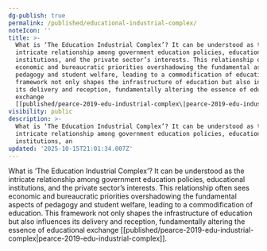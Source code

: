 ```yaml
---
dg-publish: true
permalink: /published/educational-industrial-complex/
noteIcon: ''
title: >-
  What is ‘The Education Industrial Complex’? It can be understood as the
  intricate relationship among government education policies, educational
  institutions, and the private sector’s interests. This relationship often sees
  economic and bureaucratic priorities overshadowing the fundamental aspects of
  pedagogy and student welfare, leading to a commodification of education. This
  framework not only shapes the infrastructure of education but also influences
  its delivery and reception, fundamentally altering the essence of educational
  exchange
  [[published/pearce-2019-edu-industrial-complex\|pearce-2019-edu-industrial-complex]].
visibility: public
description: >-
  What is ‘The Education Industrial Complex’? It can be understood as the
  intricate relationship among government education policies, educational
  institutions, an
updated: '2025-10-15T21:01:34.007Z'
---
```


What is ‘The Education Industrial Complex’? It can be understood as the intricate relationship among government education policies, educational institutions, and the private sector’s interests. This relationship often sees economic and bureaucratic priorities overshadowing the fundamental aspects of pedagogy and student welfare, leading to a commodification of education. This framework not only shapes the infrastructure of education but also influences its delivery and reception, fundamentally altering the essence of educational exchange [[published/pearce-2019-edu-industrial-complex\|pearce-2019-edu-industrial-complex]].

